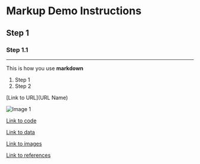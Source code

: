 # Markup Demo Instructions

## Step 1

### Step 1.1

---

This is how you use **markdown**

1. Step 1
2. Step 2

[Link to URL](URL Name)

![Image 1](https://imageio.forbes.com/specials-images/imageserve/61d52d4e3a76ed81ac034ea8/The-10-Tech-Trends-That-Will-Transform-Our-World/960x0.jpg?format=jpg&width=960)

[Link to code](https://github.com/GIL0BAT0/FinTech/tree/main/code)

[Link to data](https://github.com/GIL0BAT0/FinTech/tree/main/data)

[Link to images](https://github.com/GIL0BAT0/FinTech/tree/main/images)

[Link to references](https://github.com/GIL0BAT0/FinTech/tree/main/references)